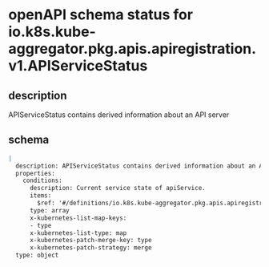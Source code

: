 # openAPI schema status for io.k8s.kube-aggregator.pkg.apis.apiregistration.v1.APIServiceStatus

## description

APIServiceStatus contains derived information about an API server

## schema

```yaml
|
  description: APIServiceStatus contains derived information about an API server
  properties:
    conditions:
      description: Current service state of apiService.
      items:
        $ref: '#/definitions/io.k8s.kube-aggregator.pkg.apis.apiregistration.v1.APIServiceCondition'
      type: array
      x-kubernetes-list-map-keys:
      - type
      x-kubernetes-list-type: map
      x-kubernetes-patch-merge-key: type
      x-kubernetes-patch-strategy: merge
  type: object

```
